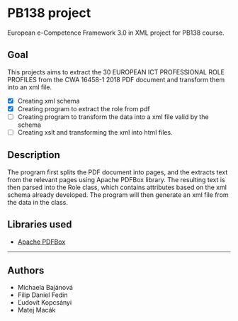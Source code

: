 # PB138 project
European e-Competence Framework 3.0 in XML project for PB138 course.

## Goal
This projects aims to extract the 30 EUROPEAN ICT PROFESSIONAL ROLE PROFILES
from the CWA 16458-1 2018 PDF document and transform them into an xml file.

- [x] Creating xml schema
- [x] Creating program to extract the role from pdf
- [ ] Creating program to transform the data into a xml file valid by the schema
- [ ] Creating xslt and transforming the xml into html files.

## Description
The program first splits the PDF document into pages, and the extracts text from the relevant pages
using Apache PDFBox library. The resulting text is then parsed into the Role class, which contains attributes
based on the xml schema already developed. The program will then generate an xml file from the data in the class.

## Libraries used
- [Apache PDFBox](https://pdfbox.apache.org/)

---------
## Authors
- Michaela Bajánová
- Filip Daniel Fedin
- Ľudovít Kopcsányi
- Matej Macák


